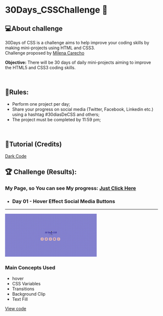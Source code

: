# 30Days_CSSChallenge 🚀 <br>

## 💻About challenge
30Days of CSS is a challenge aims to help improve your coding skills by making mini-projects using HTML and CSS3.
<br />
Challenge proposed by [Milena Carecho](https://github.com/MilenaCarecho)
<br>

**Objective:**
There will be 30 days of daily mini-projects aiming to improve the HTML5 and CSS3 coding skills.

<br />

## 📑Rules: 
- Perform one project per day;
- Share your progress on social media (Twitter, Facebook, Linkedin etc.) using a hashtag \#30diasDeCSS and others;
- The project must be completed by 11:59 pm;
<br>

## 👥Tutorial (Credits)

[Dark Code](https://www.youtube.com/channel/UCD3KVjbb7aq2OiOffuungzw)
 
## 🏆 Challenge (Results):

### My Page, so You can see My progress: [Just Click Here](https://hemerson-git.github.io/30-days-css/index.html)

- ### Day 01 - Hover Effect Social Media Buttons
---

<img src="./.github/01day.gif?raw=true" width="60%"/>

### Main Concepts Used

- hover
- CSS Variables
- Transitions
- Background Clip
- Text Fill

[View code](https://github.com/hemerson-git/30-days-css/tree/master/01_day)

